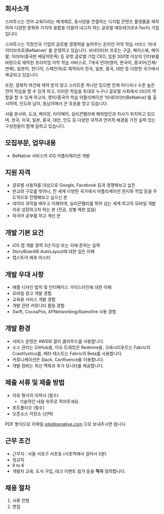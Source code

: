 ## 회사소개

스마투스는 언어 교육이라는 매개체로, 동서양을 연결하는 디지털 콘텐츠 플랫폼을 제작하여 다양한 문화와 가치의 융합을 이끌어 내고자 하는 글로벌 에듀테크(Ed-Tech) 기업입니다.

스마투스는 직장인과 기업의 글로벌 경쟁력을 높여주는 온라인 어학 학습 서비스 ‘비네이티브프로(BeNative)’ 를 운영하고 있습니다. 비네이티브 프로는 구글, 페이스북, 페이팔, 어러마(중국판 배달의민족) 등 유명 글로벌 기업 CEO, 임원 300명 이상의 인터뷰를 바탕으로 제작된 프리미엄 어학 학습 서비스로, 7개국 언어(영어, 한국어, 중국어(간체/번체), 일본어, 힌디어, 스페인어)로 제작되어 한국, 일본, 중국, 대만 등 다양한 국가에서 제공되고 있습니다.

또한, 경제적 여건에 제약 받지 않고 스마트폰 하나만 있으면 언제 어디서나 수준 높은 언어 학습을 할 수 있게 하고, 이러한 학습을 토대로 누구나 글로벌 사회에서 리더의 역할을 할 수 있게 하고자, 영어/중국어 학습 어플리케이션 ‘비네이티브(BeNative)’를 출시하여, 인도와 남미, 동남아에서 큰 호응을 얻고 있습니다.

서울 본사와, 도쿄, 베이징, 타이페이, 실리콘밸리에 해외법인과 지사가 위치하고 있으며, 한국, 미국, 일본, 중국, 대만, 인도 등 다양한 국적과 언어적 배경을 가진 실력 있는 구성원들이 함께 일하고 있습니다.

## 모집부문, 업무내용

- BeNative 서비스의 iOS 어플리케이션 개발

## 지원 자격

- 글로벌 사용자를 대상으로 Google, Facebook 등과 경쟁해보고 싶은 
- 판교와 구로를 벗어나, 전 세계 다양한 국가에서 어플리케이션 현지화 작업 등을 주도적으로 진행해보고 싶으신 분
- 데이터 과학을 배우고 이해하여, 실리콘밸리를 뛰어 넘는 세계 최고의 모바일 개발자로 성장하고자 하는 분 (전공, 성별 제한 없음)
- 외국어 공부를 하고 계신 분

## 개발 기본 요건

 - iOS 앱 개발 경력 3년 이상 또는 이에 준하는 실력
 - StoryBoard와 AutoLayout에 대한 깊은 이해
 - 앱스토어 배포 마스터

## 개발 우대 사항

 - 애플 디자인 법칙 및 인터페이스 가이드라인에 대한 이해
 - 모바일 광고 개발 경험
 - 교육용 서비스 개발 경험
 - 개발 관련 커뮤니티 활동 경험
 - Swift, CocoaPos, AFNetworking/Alamofire 사용 경험

## 개발 환경

 - 서비스 운영은 AWS와 알리 클라우드를 사용합니다.
 - 소스 관리는 GitHub을, 이슈 트래킹은 Redmine을, 크래시리포트는 Fabric의 Crashlystics를, 베타 테스트는 Fabric의 Beta를 사용합니다.
 - 커뮤니케이션은 Slack, Confluence를 이용합니다.
 - 개발 장비는 최신 맥북과 추가 모니터를 제공합니다.

## 제출 서류 및 제출 방법

- 자유 형식의 이력서 (필수)
  - 기술적인 내용 위주로 적어주세요.
- 포트폴리오 (필수)
- 오픈소스 저장소 (선택)

PDF 형식으로 이메일 job@benative.com 으로 보내주시면 됩니다.

## 근무 조건

- 근무지 : 서울 서초구 서초동 (서초역에서 걸어서 5분)
- 정규직
- 9 to 6
- 개발자 교육, 도서 구입, 테크 이벤트 참가 등을 **적극** 장려합니다.

## 채용 절차

1. 서류 전형
1. 면접
